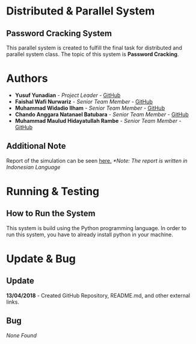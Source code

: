 # Distributed & Parallel System
## Password Cracking System

This parallel system is created to fulfill the final task for distributed and parallel system class. The topic of this system is __Password Cracking__.

# Authors
* __Yusuf Yunadian__ - _Project Leader_ - [GitHub](https://github.com/chandonatanael)
* __Faishal Wafi Nurwariz__ - _Senior Team Member_ - [GitHub](https://github.com/faishalwafi)
* __Muhammad Widadio Ilham__ - _Senior Team Member_ - [GitHub](https://github.com/dioilham)
* __Chando Anggara Natanael Batubara__ - _Senior Team Member_ - [GitHub](https://github.com/chandonatanael)
* __Muhammad Maulud Hidayatullah Rambe__ - _Senior Team Member_ - [GitHub](https://github.com/mmauludhr)

## Additional Note
Report of the simulation can be seen [here.](https://docs.google.com/document/d/1jaI6eooyWWIcKGAMSVnSrkc9LcWbBamf3Py4pmhyuiE/edit?usp=sharing) _*Note: The report is written in Indonesian Language_

# Running & Testing
## How to Run the System
This system is build using the Python programming language. In order to run this system, you have to already install python in your machine.

# Update & Bug
## Update
__13/04/2018__ - Created GitHub Repository, README.md, and other external links.

## Bug
*None Found*
